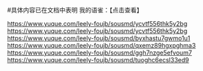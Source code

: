 #具体内容已在文档中表明 
   我的语雀：【点击查看】 
                  


https://www.yuque.com/leely-foujb/sousmd/ycvtf556thk5y2bg
https://www.yuque.com/leely-foujb/sousmd/ycvtf556thk5y2bg
https://www.yuque.com/leely-foujb/sousmd/byxhastu7gwmo1u1
https://www.yuque.com/leely-foujb/sousmd/qxemz89hgxpghma3
https://www.yuque.com/leely-foujb/sousmd/ggh7nzge5efvoum7
https://www.yuque.com/leely-foujb/sousmd/tuoghc6ecsl33ed9
